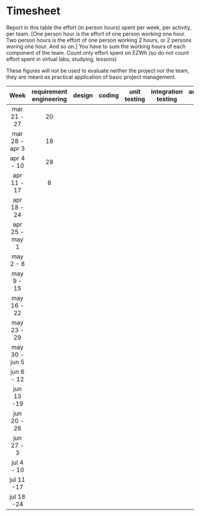 # Timesheet

Report in this table the effort (in person hours) spent per week, per activity, per team. 
[One person hour is the effort of one person working one hour.
Two person hours is the effort of one person working 2 hours, or 2 persons woring one hour. And so on.]
You have to sum the working hours of each component of the team.
Count only effort spent on EZWh (so do not count effort spent in virtual labs, studying, lessons)

These figures will not be used to evaluate neither the project nor the team, they are meant as practical application of basic project management.

| Week        | requirement engineering |    design   | coding | unit testing | integration testing | acceptance testing | management | git maven |
|:-----------:|:-----------------------:|:-----------:|:-----------:|:----------:|:------------:|:---------------:|:-------------:|:--------------:|
| mar 21 - 27 |         20              |             | | | | | | |
| mar 28 - apr 3 |      18               |          | | | | | | |
| apr 4 - 10 |          28              |           | | | | | | |
| apr 11 - 17 |         8              |             | | | | | | | 
| apr 18 - 24 |                         | | | | | | | | 
| apr 25 - may 1 |                      | | | | | | | | 
| may 2 - 8 |                           | | | | | | | | 
| may 9 - 15 |                          | | | | | | | | 
| may 16 - 22 |                         | | | | | | | | 
| may 23 - 29 |                         | | | | | | | | 
| may 30 - jun 5 |                      | | | | | | | | 
| jun 6 - 12 |                          | | | | | | | | 
| jun 13 -19 |                          | | | | | | | | 
| jun 20 - 26 |                         | | | | | | | | 
| jun 27 - 3 |                          | | | | | | | | 
| jul 4 - 10 |                          | | | | | | | | 
| jul 11 -17 |                          | | | | | | | |
| jul 18 -24 |          | | | | | | | |
